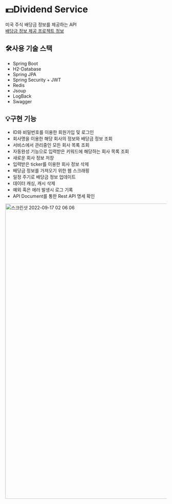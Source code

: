 # 💵Dividend Service
미국 주식 배당금 정보를 제공하는 API  
[배당금 정보 제공 프로젝트 정보](https://dev-rara.notion.site/Dividend-Service-ffa52b3a23344da1b4c4df4a0cbfdfab)

## 🛠️사용 기술 스택
* Spring Boot
* H2-Database
* Spring JPA
* Spring Security + JWT
* Redis
* Jsoup
* LogBack
* Swagger

## 💡구현 기능
* ID와 비밀번호를 이용한 회원가입 및 로그인
* 회사명을 이용한 해당 회사의 정보와 배당금 정보 조회
* 서비스에서 관리중인 모든 회사 목록 조회
* 자동완성 기능으로 입력받은 키워드에 해당하는 회사 목록 조회
* 새로운 회사 정보 저장
* 입력받은 ticker를 이용한 회사 정보 삭제
* 배당금 정보를 가져오기 위한 웹 스크래핑
* 일정 주기로 배당금 정보 업데이트
* 데이터 캐싱, 캐시 삭제
* 예외 혹은 에러 발생시 로그 기록
* API Document를 통한 Rest API 명세 확인

<img width="924" alt="스크린샷 2022-09-17 02 06 06" src="https://user-images.githubusercontent.com/65327103/190693349-84cd0c29-77e8-4298-a711-067be7849d19.png">
